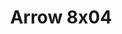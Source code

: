 ---
layout: episodios
title: "Arrow 8x04"
url_serie_padre: 'arrow-temporada-8'
category: 'series'
capitulo: 'yes'
anio: '2019'
prev: 'capitulo-3'
proximo: 'capitulo-5'
sandbox: allow-same-origin allow-forms
idioma: 'Latino/Subtitulado'
calidad: 'Full HD'
reproductores: ["https://upstream.to/embed-o76orbu83nw4.html","https://upstream.to/embed-tyniuhxdxxuu.html","https://www.ilovefembed.best/v/66ygzs0gdqg423z","https://upstream.to/embed-sgcsvmhj93af.html","https://www.ilovefembed.best/v/x1-6pa5mljqep8m"]
reproductor: 'fembed'
clasificacion: '+10'
tags:
- Ciencia-Ficcion
---